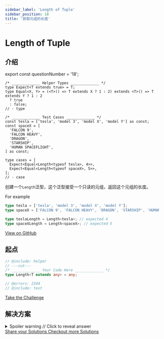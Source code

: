 ```yaml
---
sidebar_label: 'Length of Tuple'
sidebar_position: 18
title: '获取元组的长度'
---
```


# Length of Tuple

## 介绍

export const questionNumber = '18';

```twoslash include helper
/* _____________ Helper Types _____________ */
type Expect<T extends true> = T;
type Equal<X, Y> = (<T>() => T extends X ? 1 : 2) extends <T>() => T extends Y ? 1 : 2
  ? true
  : false;
// - type
```

```twoslash include test
/* _____________ Test Cases _____________ */
const tesla = ['tesla', 'model 3', 'model X', 'model Y'] as const;
const spaceX = [
  'FALCON 9',
  'FALCON HEAVY',
  'DRAGON',
  'STARSHIP',
  'HUMAN SPACEFLIGHT',
] as const;

type cases = [
  Expect<Equal<Length<typeof tesla>, 4>>,
  Expect<Equal<Length<typeof spaceX>, 5>>,
];
// - case
```

创建一个`Length`泛型，这个泛型接受一个只读的元组，返回这个元组的长度。

For example

```ts
type tesla = ['tesla', 'model 3', 'model X', 'model Y'];
type spaceX = ['FALCON 9', 'FALCON HEAVY', 'DRAGON', 'STARSHIP', 'HUMAN SPACEFLIGHT'];

type teslaLength = Length<tesla>; // expected 4
type spaceXLength = Length<spaceX>; // expected 5
```

<span className="badge-links">
  <a className="view" target="\_blank" href={`https://tsch.js.org/${questionNumber}`}>
    View on GitHub
  </a>
</span>

## 起点

```ts twoslash
// @include: helper
// ---cut---
/* _____________ Your Code Here _____________ */
type Length<T extends any> = any;

// @errors: 2344
// @include: test
```

<span className="badge-links">
  <a
    className="challenge"
    target="\_blank"
    href={`https://tsch.js.org/${questionNumber}/play`}
  >
    Take the Challenge
  </a>
</span>

## 解决方案

<details>

<summary>Spoiler warning // Click to reveal answer</summary>

```ts twoslash
// @include: helper

// @include: test

/* _____________ Answer Here _____________ */
/// ---cut---
type Length<T extends readonly any[], Acc extends any[] = []> = T extends readonly [infer First, ...infer Rest] ? Length<Rest, [...Acc, First]> : Acc['length'];
```


```ts twoslash
// 实现2
type Length<T extends readonly any[]> = T['length']

```

```ts twoslash
// 实现3
type Length<T extends readonly any[]> = { [K in keyof T]: any}['length']
```

</details>

<span className="badge-links">
  <a
    className="share"
    target="\_blank"
    href={`https://tsch.js.org/${questionNumber}/answer`}
  >
    Share your Solutions
  </a>
  <a
    className="solution"
    target="\_blank"
    href={`https://tsch.js.org/${questionNumber}/solutions`}
  >
    Checkout more Solutions
  </a>
</span>